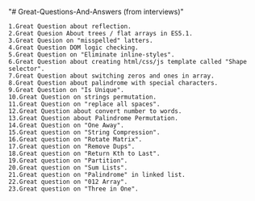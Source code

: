 "# Great-Questions-And-Answers (from interviews)" 
	
	1.Great Question about reflection.
	2.Great Quesion About trees / flat arrays in ES5.1.
	3.Great Quesion on "misspelled" latters.
	4.Great Question DOM logic checking.
	5.Great Question on "Eliminate inline-styles".
	6.Great Question about creating html/css/js template called "Shape selector".
	7.Great Question about switching zeros and ones in array.
	8.Great Question about palindrome with special characters. 
	9.Great Question on "Is Unique". 
	10.Great Question on strings permutation.
	11.Great Question on "replace all spaces".
	12.Great Question about convert number to words.
	13.Great Question about Palindrome Permutation.
	14.Great Question on "One Away".
	15.Great question on "String Compression".
	16.Great question on "Rotate Matrix".
	17.Great question on "Remove Dups".
	18.Great question on "Return Kth to Last".
	19.Great question on "Partition".
	20.Great question on "Sum Lists".
	21.Great question on "Palindrome" in linked list.
	22.Great question on "012 Array".
	23.Great question on "Three in One".
